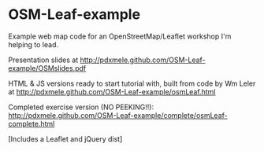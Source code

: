 OSM-Leaf-example
================

Example web map code for an OpenStreetMap/Leaflet workshop I'm helping to lead.

Presentation slides at http://pdxmele.github.com/OSM-Leaf-example/OSMslides.pdf

HTML & JS versions ready to start tutorial with, built from code by Wm Leler at http://pdxmele.github.com/OSM-Leaf-example/osmLeaf.html

Completed exercise version (NO PEEKING!!): http://pdxmele.github.com/OSM-Leaf-example/complete/osmLeaf-complete.html

[Includes a Leaflet and jQuery dist]